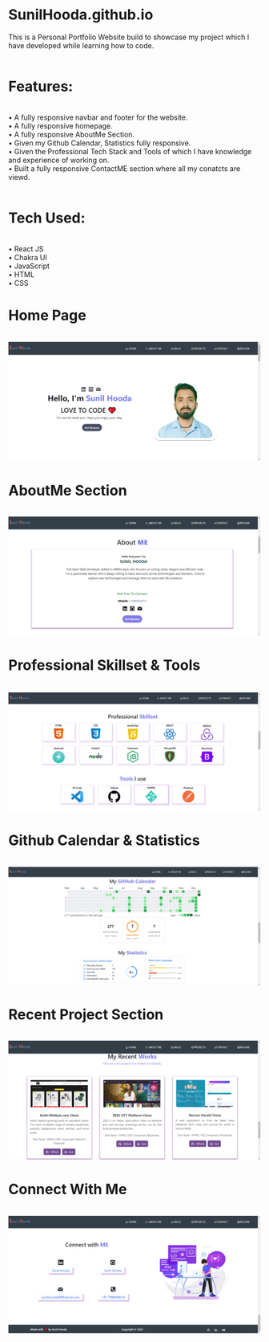 # SunilHooda.github.io

This is a Personal Portfolio Website build to showcase my project which I have developed while learning how to code.
<br>
<br>

<h1>Features:</h1><br>
• A fully responsive navbar and footer for the website. <br>
• A fully responsive homepage.<br>
• A fully responsive AboutMe Section. <br>
• Given my Github Calendar, Statistics fully responsive. <br>
• Given the Professional Tech Stack and Tools of which I have knowledge and experience of working on. <br>
• Built a fully responsive ContactME section where all my conatcts are viewd.
<br>
<br>
<h1>Tech Used:</h1> <br>
• React JS<br>
• Chakra UI <br>
• JavaScript<br>
• HTML <br>
• CSS <br>

<h1>Home Page</h1>
<br>
<img src="https://github.com/SunilHooda/SunilHooda.github.io/blob/master/public/homepage.png">
<br>
<h1>AboutMe Section</h1>
<br>
<img src="https://github.com/SunilHooda/SunilHooda.github.io/blob/master/public/aboutMe.png">
<br>
<h1>Professional Skillset & Tools</h1>
<br>
<img src="https://github.com/SunilHooda/SunilHooda.github.io/blob/master/public/techStack.png">
<br>
<h1>Github Calendar & Statistics</h1>
<br>
<img src="https://github.com/SunilHooda/SunilHooda.github.io/blob/master/public/githubCalendar.png">
<br>
<h1>Recent Project Section</h1>
<br>
<img src="https://github.com/SunilHooda/SunilHooda.github.io/blob/master/public/recentProjects.png">
<br>
<h1>Connect With Me</h1>
<br>
<img src="https://github.com/SunilHooda/SunilHooda.github.io/blob/master/public/connectWithMe.png">
<br>

